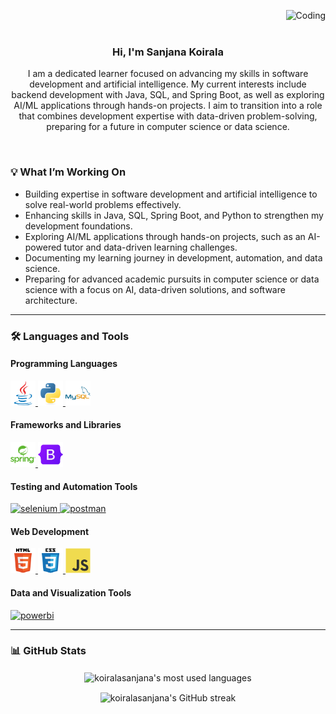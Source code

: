 <img align="right" alt="Coding" src="https://i.ibb.co/sH42KWY/DALL-E-2024-08-26-13-37-51-A-high-quality-digital-art-image-of-a-girl-with-long-wavy-black-hair-sitt.webp"/><br><br>

<h3 align="center">Hi, I'm Sanjana Koirala</h3>
<p align="center">
I am a dedicated learner focused on advancing my skills in software development and artificial intelligence. My current interests include backend development with Java, SQL, and Spring Boot, as well as exploring AI/ML applications through hands-on projects. I aim to transition into a role that combines development expertise with data-driven problem-solving, preparing for a future in computer science or data science.
</p><br>

### **💡 What I’m Working On**
<ul>
  <li>Building expertise in software development and artificial intelligence to solve real-world problems effectively.</li>
  <li>Enhancing skills in Java, SQL, Spring Boot, and Python to strengthen my development foundations.</li>
  <li>Exploring AI/ML applications through hands-on projects, such as an AI-powered tutor and data-driven learning challenges.</li>
  <li>Documenting my learning journey in development, automation, and data science.</li>
  <li>Preparing for advanced academic pursuits in computer science or data science with a focus on AI, data-driven solutions, and software architecture.</li>
</ul>

---

### **🛠️ Languages and Tools**
#### **Programming Languages**
<p align="left"> 
  <a href="https://www.java.com" target="_blank" rel="noreferrer">
    <img src="https://raw.githubusercontent.com/devicons/devicon/master/icons/java/java-original.svg" alt="java" width="40" height="40"/> 
  </a> 
  <a href="https://www.python.org" target="_blank" rel="noreferrer">
    <img src="https://raw.githubusercontent.com/devicons/devicon/master/icons/python/python-original.svg" alt="python" width="40" height="40"/> 
  </a>
  <a href="https://www.w3schools.com/sql/" target="_blank" rel="noreferrer">
    <img src="https://raw.githubusercontent.com/devicons/devicon/master/icons/mysql/mysql-original-wordmark.svg" alt="sql" width="40" height="40"/>
  </a>
</p>

#### **Frameworks and Libraries**
<p align="left"> 
  <a href="https://spring.io/projects/spring-boot" target="_blank" rel="noreferrer">
    <img src="https://raw.githubusercontent.com/devicons/devicon/master/icons/spring/spring-original-wordmark.svg" alt="spring-boot" width="40" height="40"/>
  </a>
  <a href="https://getbootstrap.com/" target="_blank" rel="noreferrer">
    <img src="https://raw.githubusercontent.com/devicons/devicon/master/icons/bootstrap/bootstrap-original.svg" alt="bootstrap" width="40" height="40"/>
  </a>
</p>

#### **Testing and Automation Tools**
<p align="left">
  <a href="https://www.selenium.dev" target="_blank" rel="noreferrer">
    <img src="https://raw.githubusercontent.com/detain/svg-logos/780f25886640cef088af994181646db2f6b1a3f8/svg/selenium-logo.svg" alt="selenium" width="40" height="40"/> 
  </a>
  <a href="https://postman.com" target="_blank" rel="noreferrer">
    <img src="https://www.vectorlogo.zone/logos/getpostman/getpostman-icon.svg" alt="postman" width="40" height="40"/> 
  </a>
</p>

#### **Web Development**
<p align="left">
  <a href="https://developer.mozilla.org/en-US/docs/Web/HTML" target="_blank" rel="noreferrer">
    <img src="https://raw.githubusercontent.com/devicons/devicon/master/icons/html5/html5-original-wordmark.svg" alt="html5" width="40" height="40"/> 
  </a> 
  <a href="https://developer.mozilla.org/en-US/docs/Web/CSS" target="_blank" rel="noreferrer">
    <img src="https://raw.githubusercontent.com/devicons/devicon/master/icons/css3/css3-original-wordmark.svg" alt="css3" width="40" height="40"/> 
  </a>
  <a href="https://developer.mozilla.org/en-US/docs/Web/JavaScript" target="_blank" rel="noreferrer">
    <img src="https://raw.githubusercontent.com/devicons/devicon/master/icons/javascript/javascript-original.svg" alt="javascript" width="40" height="40"/> 
  </a>
</p>

#### **Data and Visualization Tools**
<p align="left">
  <a href="https://powerbi.microsoft.com/" target="_blank" rel="noreferrer">
    <img src="https://www.vectorlogo.zone/logos/microsoft_powerbi/microsoft_powerbi-icon.svg" alt="powerbi" width="40" height="40"/>
  </a>
</p>

---

### **📊 GitHub Stats**
<p align="center">
  <img align="center" src="https://github-readme-stats.vercel.app/api/top-langs?username=koiralasanjana&show_icons=true&locale=en&layout=compact" alt="koiralasanjana's most used languages" />
</p>

<p align="center">
  <img align="center" src="https://github-readme-streak-stats.herokuapp.com/?user=koiralasanjana&" alt="koiralasanjana's GitHub streak" />
</p>
